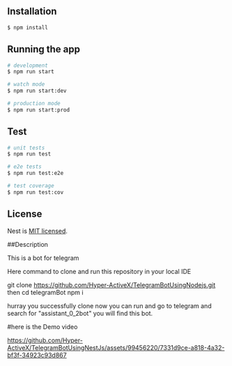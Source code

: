 ## Installation

```bash
$ npm install
```

## Running the app

```bash
# development
$ npm run start

# watch mode
$ npm run start:dev

# production mode
$ npm run start:prod
```

## Test

```bash
# unit tests
$ npm run test

# e2e tests
$ npm run test:e2e

# test coverage
$ npm run test:cov
```




## License

Nest is [MIT licensed](LICENSE).

##Description

This is a bot for telegram

Here command to clone and run this repository in your local IDE

git clone https://github.com/Hyper-ActiveX/TelegramBotUsingNodejs.git
then cd telegramBot
npm i


hurray you successfully clone now you can run and go to telegram and search for "assistant_0_2bot" you will find this bot.

#here is the Demo video


https://github.com/Hyper-ActiveX/TelegramBotUsingNestJs/assets/99456220/7331d9ce-a818-4a32-bf3f-34923c93d867


